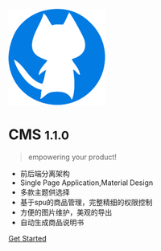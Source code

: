 
![logo](_media/icon.png)

# CMS <small>1.1.0</small>

> empowering your product!

* 前后端分离架构
* Single Page Application,Material Design
* 多款主题供选择 
* 基于spu的商品管理，完整精细的权限控制
* 方便的图片维护，美观的导出
* 自动生成商品说明书

<!-- [CMS](http://10.98.10.166) -->
[Get Started](#标题)